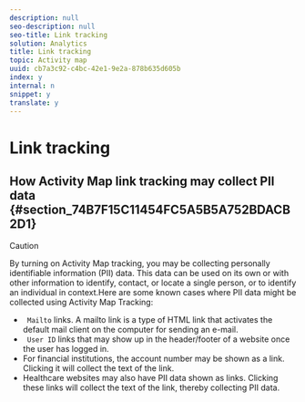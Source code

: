 ```yaml
---
description: null
seo-description: null
seo-title: Link tracking
solution: Analytics
title: Link tracking
topic: Activity map
uuid: cb7a3c92-c4bc-42e1-9e2a-878b635d605b
index: y
internal: n
snippet: y
translate: y
---
```


# Link tracking


## How Activity Map link tracking may collect PII data {#section_74B7F15C11454FC5A5B5A752BDACB2D1}


>[!CAUTION]
>
>By turning on Activity Map tracking, you may be collecting personally identifiable information (PII) data. This data can be used on its own or with other information to identify, contact, or locate a single person, or to identify an individual in context.Here are some known cases where PII data might be collected using Activity Map Tracking: 
>
>* ` Mailto` links. A mailto link is a type of HTML link that activates the default mail client on the computer for sending an e-mail.
>* ` User ID` links that may show up in the header/footer of a website once the user has logged in.
>* For financial institutions, the account number may be shown as a link. Clicking it will collect the text of the link.
>* Healthcare websites may also have PII data shown as links. Clicking these links will collect the text of the link, thereby collecting PII data.



